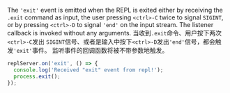 <!-- YAML
added: v0.7.7
-->

The `'exit'` event is emitted when the REPL is exited either by receiving the
`.exit` command as input, the user pressing `<ctrl>-C` twice to signal `SIGINT`,
or by pressing `<ctrl>-D` to signal `'end'` on the input stream. The listener
callback is invoked without any arguments.
当收到`.exit`命令、用户按下两次`<ctrl>-C`发出 `SIGINT`信号、或者是输入中按下`<ctrl>-D`发出`'end'`信号，都会触发`'exit'`事件。
监听事件的回调函数将被不带参数地触发。


```js
replServer.on('exit', () => {
  console.log('Received "exit" event from repl!');
  process.exit();
});
```

